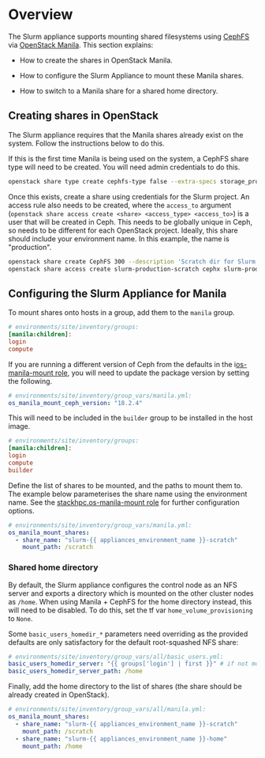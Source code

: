 # Overview

The Slurm appliance supports mounting shared filesystems using [CephFS](https://docs.ceph.com/en/latest/cephfs/) via [OpenStack Manila](https://docs.openstack.org/manila/latest/). This section explains:

- How to create the shares in OpenStack Manila.

- How to configure the Slurm Appliance to mount these Manila shares.

- How to switch to a Manila share for a shared home directory.

## Creating shares in OpenStack

The Slurm appliance requires that the Manila shares already exist on the system. Follow the instructions below to do this.

If this is the first time Manila is being used on the system, a CephFS share type will need to be created. You will need admin credentials to do this.

  ```bash
  openstack share type create cephfs-type false --extra-specs storage_protocol=CEPHFS vendor_name=Ceph
  ```

Once this exists, create a share using credentials for the Slurm project. An access rule also needs to be created, where the `access_to` argument (`openstack share access create <share> <access_type> <access_to>`) is a user that will be created in Ceph. This needs to be globally unique in Ceph, so needs to be different for each OpenStack project. Ideally, this share should include your environment name. In this example, the name is "production".

  ```bash
  openstack share create CephFS 300 --description 'Scratch dir for Slurm prod' --name slurm-production-scratch --share-type cephfs-type --wait
  openstack share access create slurm-production-scratch cephx slurm-production
  ```

## Configuring the Slurm Appliance for Manila

To mount shares onto hosts in a group, add them to the `manila` group.

  ```ini
  # environments/site/inventory/groups:
  [manila:children]:
  login
  compute
  ```

If you are running a different version of Ceph from the defaults in the i[os-manila-mount role](https://github.com/stackhpc/ansible-role-os-manila-mount/blob/master/defaults/main.yml), you will need to update the package version by setting the following.

  ```yaml
  # environments/site/inventory/group_vars/manila.yml:
  os_manila_mount_ceph_version: "18.2.4"
  ```

This will need to be included in the `builder` group to be installed in the host image.

  ```ini
  # environments/site/inventory/groups:
  [manila:children]:
  login
  compute
  builder
  ```

Define the list of shares to be mounted, and the paths to mount them to. The example below parameterises the share name using the environment name. See the [stackhpc.os-manila-mount role](https://github.com/stackhpc/ansible-role-os-manila-mount) for further configuration options.

  ```yaml
  # environments/site/inventory/group_vars/manila.yml:
  os_manila_mount_shares:
    - share_name: "slurm-{{ appliances_environment_name }}-scratch"
      mount_path: /scratch
  ```

### Shared home directory

By default, the Slurm appliance configures the control node as an NFS server and exports a directory which is mounted on the other cluster nodes as `/home`. When using Manila + CephFS for the home directory instead, this will need to be disabled. To do this, set the tf var `home_volume_provisioning` to `None`. 

Some `basic_users_homedir_*` parameters need overriding as the provided defaults are only satisfactory for the default root-squashed NFS share:

  ```yaml
  # environments/site/inventory/group_vars/all/basic_users.yml:
  basic_users_homedir_server: "{{ groups['login'] | first }}" # if not mounting /home on control node
  basic_users_homedir_server_path: /home
  ```

Finally, add the home directory to the list of shares (the share should be already created in OpenStack).

  ```yaml
  # environments/site/inventory/group_vars/all/manila.yml:
  os_manila_mount_shares:
    - share_name: "slurm-{{ appliances_environment_name }}-scratch"
      mount_path: /scratch
    - share_name: "slurm-{{ appliances_environment_name }}-home"
      mount_path: /home
  ```

